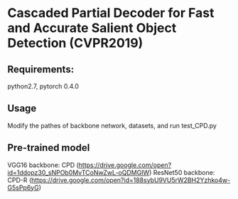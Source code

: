 Cascaded Partial Decoder for Fast and Accurate Salient Object Detection (CVPR2019)
====

Requirements: 
----
python2.7, pytorch 0.4.0

Usage
-----
Modify the pathes of backbone network, datasets, and run test_CPD.py

Pre-trained model
-----
VGG16     backbone: CPD (https://drive.google.com/open?id=1ddopz30_sNPOb0MvTCoNwZwL-oQDMGIW)
ResNet50  backbone: CPD-R (https://drive.google.com/open?id=188sybU9VU5rW2BH2Yzhko4w-G5sPp6yG)

